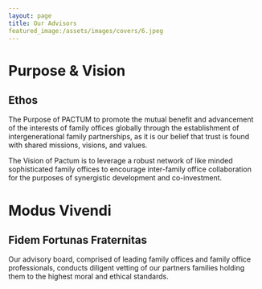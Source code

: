 ```yaml
---
layout: page
title: Our Advisors
featured_image:/assets/images/covers/6.jpeg
---
```


# Purpose & Vision

## Ethos

The Purpose of PACTUM to promote the mutual benefit and advancement of the interests of family offices globally through the establishment of intergenerational family partnerships, as it is our belief that trust is found with shared missions, visions, and values.


The Vision of Pactum is to leverage a robust network of like minded sophisticated family offices to encourage inter-family office collaboration for the purposes of synergistic development and co-investment. 




# Modus Vivendi

## Fidem Fortunas Fraternitas

Our advisory board, comprised of leading family offices and family office professionals, conducts diligent vetting of our partners families holding them to the highest moral and ethical standards. 

